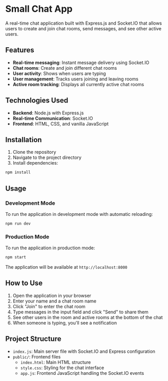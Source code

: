 # Small Chat App

A real-time chat application built with Express.js and Socket.IO that allows users to create and join chat rooms, send messages, and see other active users.

## Features

- **Real-time messaging**: Instant message delivery using Socket.IO
- **Chat rooms**: Create and join different chat rooms
- **User activity**: Shows when users are typing
- **User management**: Tracks users joining and leaving rooms
- **Active room tracking**: Displays all currently active chat rooms

## Technologies Used

- **Backend**: Node.js with Express.js
- **Real-time Communication**: Socket.IO
- **Frontend**: HTML, CSS, and vanilla JavaScript

## Installation

1. Clone the repository
2. Navigate to the project directory
3. Install dependencies:

```bash
npm install
```

## Usage

### Development Mode

To run the application in development mode with automatic reloading:

```bash
npm run dev
```

### Production Mode

To run the application in production mode:

```bash
npm start
```

The application will be available at `http://localhost:8000`

## How to Use

1. Open the application in your browser
2. Enter your name and a chat room name
3. Click "Join" to enter the chat room
4. Type messages in the input field and click "Send" to share them
5. See other users in the room and active rooms at the bottom of the chat
6. When someone is typing, you'll see a notification

## Project Structure

- `index.js`: Main server file with Socket.IO and Express configuration
- `public/`: Frontend files
  - `index.html`: Main HTML structure
  - `style.css`: Styling for the chat interface
  - `app.js`: Frontend JavaScript handling the Socket.IO events
